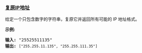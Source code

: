 ### [复原IP地址](https://leetcode-cn.com/problems/restore-ip-addresses)

<p>给定一个只包含数字的字符串，复原它并返回所有可能的 IP 地址格式。</p>

<p><strong>示例:</strong></p>

<pre><strong>输入:</strong> &quot;25525511135&quot;
<strong>输出:</strong> <code>[&quot;255.255.11.135&quot;, &quot;255.255.111.35&quot;]</code></pre>
